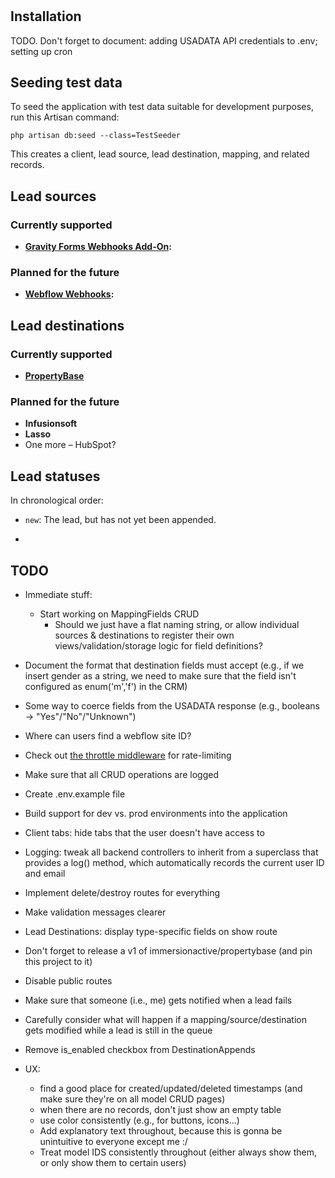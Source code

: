 # 

## Installation

TODO. Don't forget to document: adding USADATA API credentials to .env; setting up cron

## Seeding test data

To seed the application with test data suitable for development purposes, run this Artisan command:

    php artisan db:seed --class=TestSeeder

This creates a client, lead source, lead destination, mapping, and related records.

## Lead sources

### Currently supported

* **[Gravity Forms Webhooks Add-On](https://www.gravityforms.com/add-ons/webhooks/):**

### Planned for the future

* **[Webflow Webhooks](https://webflow.com/feature/create-webhooks-from-project-settings):**

## Lead destinations

### Currently supported

* **[PropertyBase](https://www.propertybase.com/)**

### Planned for the future

* **Infusionsoft**
* **Lasso**
* One more – HubSpot?

## Lead statuses

In chronological order:

* `new`: The lead, but has not yet been appended.

* 

## TODO

* Immediate stuff:
  * Start working on MappingFields CRUD
    * Should we just have a flat naming string, or allow individual sources & destinations to register their own views/validation/storage logic for field definitions?

* Document the format that destination fields must accept (e.g., if we insert gender as a string, we need to make sure that the field isn't configured as enum('m','f') in the CRM)
* Some way to coerce fields from the USADATA response (e.g., booleans -> "Yes"/"No"/"Unknown")
* Where can users find a webflow site ID?
* Check out [the throttle middleware](https://laravel.com/docs/6.x/routing#rate-limiting) for rate-limiting
* Make sure that all CRUD operations are logged
* Create .env.example file
* Build support for dev vs. prod environments into the application
* Client tabs: hide tabs that the user doesn't have access to
* Logging: tweak all backend controllers to inherit from a superclass that provides a log() method, which automatically records the current user ID and email
* Implement delete/destroy routes for everything
* Make validation messages clearer
* Lead Destinations: display type-specific fields on show route
* Don't forget to release a v1 of immersionactive/propertybase (and pin this project to it)
* Disable public routes
* Make sure that someone (i.e., me) gets notified when a lead fails
* Carefully consider what will happen if a mapping/source/destination gets modified while a lead is still in the queue
* Remove is_enabled checkbox from DestinationAppends
* UX:
  * find a good place for created/updated/deleted timestamps (and make sure they're on all model CRUD pages)
  * when there are no records, don't just show an empty table
  * use color consistently (e.g., for buttons, icons...)
  * Add explanatory text throughout, because this is gonna be unintuitive to everyone except me :/
  * Treat model IDS consistently throughout (either always show them, or only show them to certain users)